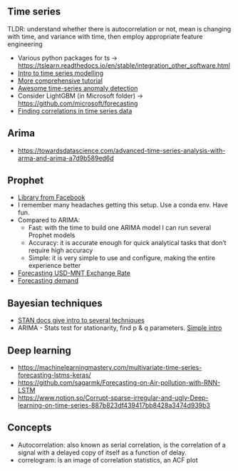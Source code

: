 ## Time series
TLDR: understand whether there is autocorrelation or not, mean is changing with time, and variance with time, then employ appropriate feature engineering
* Various python packages for ts -> https://tslearn.readthedocs.io/en/stable/integration_other_software.html
* [Intro to time series modelling](https://medium.com/open-machine-learning-course/open-machine-learning-course-topic-9-time-series-analysis-in-python-a270cb05e0b3)
* [More comprehensive tutorial](https://www.analyticsvidhya.com/blog/2016/02/time-series-forecasting-codes-python/)
* [Awesome time-series anomaly detection](https://github.com/rob-med/awesome-TS-anomaly-detection)
* Consider LightGBM (in Microsoft folder) -> https://github.com/microsoft/forecasting
* [Finding correlations in time series data](https://erdem.pl/2020/06/finding-correlations-in-time-series-data)

## Arima
* https://towardsdatascience.com/advanced-time-series-analysis-with-arma-and-arima-a7d9b589ed6d

## Prophet
* [Library from Facebook](https://facebook.github.io/prophet/docs/quick_start.html)
* I remember many headaches getting this setup. Use a conda env. Have fun.
* Compared to ARIMA:
  * Fast: with the time to build one ARIMA model I can run several Prophet models
  * Accuracy: it is accurate enough for quick analytical tasks that don’t require high accuracy
  * Simple: it is very simple to use and configure, making the entire experience better
* [Forecasting USD-MNT Exchange Rate](https://medium.com/mongolian-data-stories/forecasting-usd-mnt-exchange-rate-part-1-prophet-4e95ecadf9b2)
* [Forecasting demand](https://www.kaggle.com/myster/eda-prophet-winning-solution-3-0)

## Bayesian techniques
* [STAN docs give intro to several techniques](http://mc-stan.org/docs/bayes-stats-stan/time-series-chapter.html)
* ARIMA - Stats test for stationarity, find p & q parameters. [Simple intro](https://www.digitalocean.com/community/tutorials/a-guide-to-time-series-forecasting-with-arima-in-python-3)

## Deep learning
* https://machinelearningmastery.com/multivariate-time-series-forecasting-lstms-keras/
* https://github.com/sagarmk/Forecasting-on-Air-pollution-with-RNN-LSTM
* https://www.notion.so/Corrupt-sparse-irregular-and-ugly-Deep-learning-on-time-series-887b823df439417bb8428a3474d939b3

## Concepts
* Autocorrelation: also known as serial correlation, is the correlation of a signal with a delayed copy of itself as a function of delay.
* correlogram: is an image of correlation statistics, an ACF plot